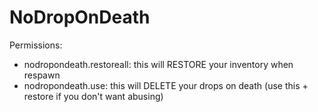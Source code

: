 NoDropOnDeath
=============

 Permissions:
  - nodropondeath.restoreall: this will RESTORE your inventory when respawn
  - nodropondeath.use: this will DELETE your drops on death (use this + restore if you don't want abusing)
